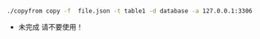 


```bash

./copyfrom copy -f  file.json -t table1 -d database -a 127.0.0.1:3306

```

* 未完成 请不要使用！